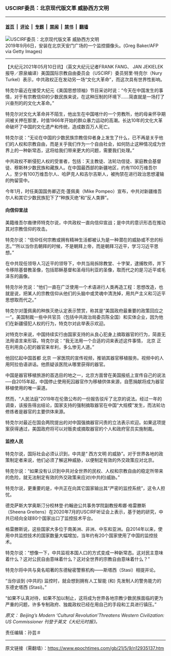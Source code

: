 ### USCIRF委员：北京现代版文革 威胁西方文明

---

#### [首页](../../../..?n12935137) &nbsp;|&nbsp; [评论](../../../../../epoch-comment?n12935137) &nbsp;|&nbsp; [专题](../../../../../epoch-special?n12935137) &nbsp;|&nbsp; [禁闻](../../../../../epoch-news?n12935137) &nbsp;|&nbsp; [禁书](../../../../../books?n12935137) &nbsp;|&nbsp; [翻墙](https://github.com/gfw-breaker/nogfw/blob/master/README.md?n12935137)


<div><img alt="USCIRF委员：北京现代版文革 威胁西方文明" class="attachment-djy_600_400 size-djy_600_400 wp-post-image" src="https://i.epochtimes.com/assets/uploads/2021/05/id12935153-GettyImages-1166233093-600x400.jpg"/>
<div class="caption">
 2019年9月6日，安装在北京天安门广场的一个监控摄像头。(Greg Baker/AFP via Getty Images)
</div></div><hr/><div class="post_content" id="artbody" itemprop="articleBody">
 <!-- article content begin -->
 <p>
  【大纪元2021年05月10日讯】（英文大纪元记者FRANK FANG、 JAN JEKIELEK报导／原泉编译）美国国际宗教自由委员会（USCIRF）委员努里‧特克尔（Nury Turkel）表示，中共政权正在发动另一场“文化大革命”，而这次具有世界性影响。
 </p>
 <p>
  特克尔最近在接受大纪元《美国思想领袖》节目采访时说：“今天在中国发生的事情，对于有宗教信仰的少数民族来说，在这种压制的环境下……简直就是一场打了兴奋剂的的文化大革命。”
 </p>
 <p>
  特克尔对文化大革命并不陌生，他出生在中国喀什的一个劳教所，他的母亲怀孕期间被关押在那里，时值1966年开始的群众暴力运动的高潮。长达10年的文化大革命破坏了中国的文化遗产和传统，造成数百万人死亡。
 </p>
 <p>
  特克尔说：“无论在中国的少数民族宗教信仰者身上发生了什么，已不再是关乎他们的人权和宗教自由，而是关乎我们作为一个自由社会，如何防止这种情况成为世界上的一种新常态，这将给我们带来更大的问题，需要我们处理。”
 </p>
 <p>
  中共政权不断侵犯人权的受害者，包括：天主教徒、法轮功信徒、家庭教会基督徒、穆斯林少数民族和藏族人。在中国最西部的新疆地区，约有1100万维吾尔人，至少有100万维吾尔人、哈萨克人和吉尔吉斯人，被拘禁在进行政治思想灌输的拘留营中。
 </p>
 <p>
  今年1月，时任美国国务卿迈克‧蓬佩奥（Mike Pompeo）宣布，中共对新疆维吾尔人和其它少数民族犯下了“种族灭绝”和“反人类罪”。
 </p>
 <h4>
  向信仰宣战
 </h4>
 <p>
  美籍维吾尔裔律师特克尔说，中共政权一直向信仰宣战；是中共的意识形态在推动其对宗教信仰的攻击。
 </p>
 <p>
  特克尔说：“信仰任何宗教或拥有精神生活都被认为是一种潜在的威胁或不忠的标志。”“所以当你去朝拜的时候，不是朝拜上帝，而是朝拜习近平，学习习近平思想。”
 </p>
 <p>
  在中共现任领导人习近平的领导下，中共当局拆除教堂、十字架，逮捕牧师，并下令移除基督教圣像，包括耶稣基督和圣母玛利亚的圣像，取而代之的是习近平或毛泽东的画像。
 </p>
 <p>
  特克尔补充说：“他们一直在广泛使用一个术语进行人类再造工程：思想改造，也就是说，把某人的宗教信仰从他们的头脑中或灵魂中清洗掉，用共产主义和习近平思想取而代之。”
 </p>
 <p>
  特克尔对蓬佩奥的种族灭绝认定表示赞赏，称其是“美国政府最重要的政策回应之一”。美国制裁一些中共官员（包括中共政治局委员陈全国）和实体企业，因为他们在新疆侵犯人权的行为，特克尔对此举表示欢迎。
 </p>
 <p>
  对特克尔来说，中国持续实行由国家支持的从良心犯身上摘取器官的行为，简直无法用语言来形容。特克尔说：“我无法用一个合适的词来表述这件事情，
  <ok href="https://www.epochtimes.com/gb/tag/%E5%8C%97%E4%BA%AC.html">
   北京
  </ok>
  正在利用良心犯的器官来牟利，多么惨无人道。”
 </p>
 <p>
  他回忆起中国首都
  <ok href="https://www.epochtimes.com/gb/tag/%E5%8C%97%E4%BA%AC.html">
   北京
  </ok>
  一家医院的宣传视频，推销其器官移植服务。视频中的人用阿拉伯语讲话。他质疑该医院从哪里获得的器官。
 </p>
 <p>
  中国是器官移植旅游的首选目的地之一，北京方面曾在美国报纸上宣传自己的说法──自2015年起，中国停止使用死囚器官作为移植供体来源，自愿捐献将成为器官移植使用的唯一渠道。
 </p>
 <p>
  然而，“人民法庭”2019年在伦敦公布的一份报告驳斥了北京的说法。经过一年的调查，该报告得出结论，国家支持的强制摘取器官在中国“大规模”发生，而法轮功修炼者是器官的主要供体来源。
 </p>
 <p>
  特克尔对最近在国会两院提出的对中国强摘器官问责的立法表示欢迎。如果这项提案获得通过，美国政府将可以对贩卖或摘取器官的个人和政府官员实施制裁。
 </p>
 <h4>
  监控人民
 </h4>
 <p>
  特克尔说，国际社会必须认识到，中共是“
  <ok href="https://www.epochtimes.com/gb/tag/%E8%A5%BF%E6%96%B9%E6%96%87%E6%98%8E.html">
   西方文明
  </ok>
  的威胁”。对于世界各地的政策制定者来说，他们必须了解这种威胁，以便制定有效的外交政策应对北京。
 </p>
 <p>
  特克尔说：“如果没有认识到中共对全世界的民权、人权和宗教自由的稳定所带来的危险，就无法制定有效的外交政策来应对(中共的)威胁。”
 </p>
 <p>
  特克尔说，更重要的是，中共正在向其它国家输出其“严密的监控系统”，这令人担忧。
 </p>
 <p>
  德克萨斯大学奥斯汀分校林登‧约翰逊公共事务学院副教授希娜‧格雷滕斯（Sheena Greitens）在2020年7月的USCIRF听证会上表示，基于她的研究，中共已经向全球80个国家出口了监控技术平台。
 </p>
 <p>
  格雷滕斯说，这些国家大多位于南美洲、非洲、中东和亚洲。自2014年以来，使用中共监控技术的国家数量大幅增加，当年约有20个国家使用了中国的监控技术。
 </p>
 <p>
  特克尔说：“想像一下，中共监视本国人口的方式变成一种新常态。这对民主意味着什么？这对公民自由意味着什么？这对全世界的宗教自由意味着什么？”
 </p>
 <p>
  特克尔将中共与臭名昭著的东德秘密警察机构——斯塔西（Stasi）相提并论。
 </p>
 <p>
  “当你谈到 (中共的) 监控时，就会想到拥有人工智能 (和) 先发制人的警务能力的东德史塔西 (Stasi)。”
 </p>
 <p>
  “如果不认真对待，如果不加以制止，这将成为世界各地宗教少数民族面临的更为严重的问题，许多专制政府、独裁政权已经在用自己的手段和工具进行镇压。”
 </p>
 <p>
  <em>
   原文：
   <ok href="https://www.theepochtimes.com/beijings-modern-cultural-revolution-threatens-western-civilization-us-commissioner_3803523.html">
    Beijing’s Modern ‘Cultural Revolution’Threatens Western Civilization: US Commissioner
   </ok>
   刊登于英文《大纪元时报》。
  </em>
 </p>
 <p>
  责任编辑：孙芸＃
 </p>
 <!-- article content end -->
 <div id="below_article_ad">
 </div>
</div>


---

原文链接（需翻墙）：https://www.epochtimes.com/gb/21/5/9/n12935137.htm